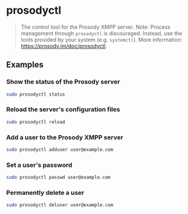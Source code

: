 # prosodyctl

> The control tool for the Prosody XMPP server. Note: Process management through `prosodyctl` is discouraged. Instead, use the tools provided by your system (e.g. `systemctl`). More information: <https://prosody.im/doc/prosodyctl>.

## Examples

### Show the status of the Prosody server

```bash
sudo prosodyctl status
```

### Reload the server's configuration files

```bash
sudo prosodyctl reload
```

### Add a user to the Prosody XMPP server

```bash
sudo prosodyctl adduser user@example.com
```

### Set a user's password

```bash
sudo prosodyctl passwd user@example.com
```

### Permanently delete a user

```bash
sudo prosodyctl deluser user@example.com
```
